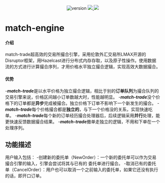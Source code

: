 <p align="center">
    <img alt="version" src="https://img.shields.io/badge/version-0.0.1--SNAPSHOT-blue">
    <a target="_blank" href="https://www.apache.org/licenses/LICENSE-2.0.html">
        <img src="https://img.shields.io/badge/License-Apache%202.0-blue.svg" ></img>
    </a>
    <a target="_blank" href="https://www.oracle.com/technetwork/java/javase/downloads/index.html">
        <img src="https://img.shields.io/badge/JDK-1.8+-green.svg" ></img>
    </a>
</p>

# match-engine

#### 介绍
match-trade超高效的交易所撮合引擎，采用伦敦外汇交易所LMAX开源的Disruptor框架，用Hazelcast进行分布式内存存取，以及原子性操作。使用数据流的方式进行计算撮合序列，才用价格水平独立撮合逻辑，实现高效大数据撮合。

#### 优势
-***match-trade***是以水平价格为独立撮合逻辑，相比于别的**订单队列**为撮合队列的交易引擎来说，价格区间越小订单数越大时，性能越明显。
-***match-trade***没个价格下的订单都是**异步**完成被撮合。独立价格下订单不影响下一个新发生的撮合。
-***match-trade***每个价格撮合都是**独立的**，与下一个价格没的关系，实现快速吃单。
-***match-trade***每个新的订单经历撮合处理器后，后续逻辑采用**并行**处理，能更快速反馈数据撮合结果。
-***match-trade***撤单走独立的逻辑，不用和下单在一个处理序列。

## 功能描述
用户输入包括：
-创建新的委托单（NewOrder）：一个新的委托单可以作为交易撮合引擎的输入，引擎会尝试将其与已有的 委托单进行撮合。
-取消已有的委托单（CancelOrder）：用户也可以取消一个之前输入的委托单，如果它还没有执行的话，即开口订单。


